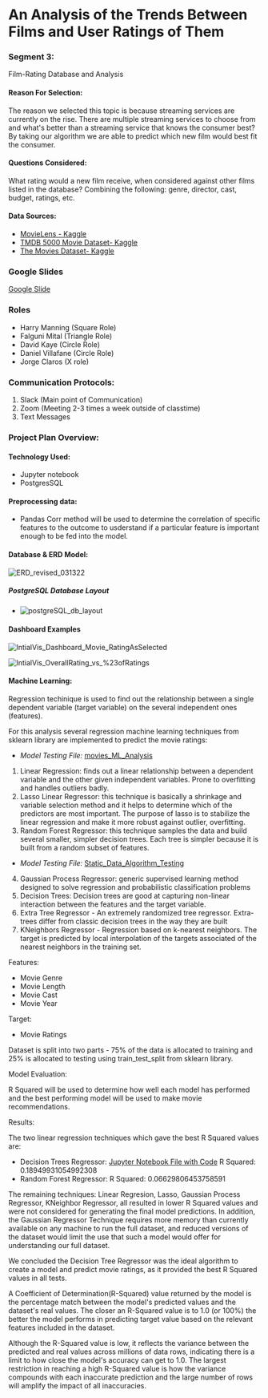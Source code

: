 # An Analysis of the Trends Between Films and User Ratings of Them

### **Segment 3**:
Film-Rating Database and Analysis

#### **Reason For Selection**:
The reason we selected this topic is because streaming services are currently on the rise. There are multiple streaming services to choose from and what's better than a streaming service that knows the consumer best? By taking our algorithm we are able to predict which new film would best fit the consumer. 

#### **Questions Considered**:
What rating would a new film receive, when considered against other films listed in the database? Combining the following: genre, director, cast, budget, ratings, etc. 

#### **Data Sources**:
- [MovieLens - Kaggle](https://www.kaggle.com/grouplens/movielens-latest-full)
- [TMDB 5000 Movie Dataset- Kaggle](https://www.kaggle.com/tmdb/tmdb-movie-metadata)
- [The Movies Dataset- Kaggle](https://www.kaggle.com/rounakbanik/the-movies-dataset?select=ratings_small.csv)

### Google Slides
[Google Slide](https://docs.google.com/presentation/d/1l5JNNvdjFWGLZJCt2bUP6EqvaZgqcJNhIDLShZntfgo/edit?usp=sharing)

### Roles
- Harry Manning (Square Role)
- Falguni Mital (Triangle Role)
- David Kaye (Circle Role)
- Daniel Villafane (Circle Role)
- Jorge Claros (X role)

### Communication Protocols:
1. Slack (Main point of Communication)
2. Zoom (Meeting 2-3 times a week outside of classtime)
3. Text Messages

### **Project Plan Overview**:

#### Technology Used:
* Jupyter notebook
* PostgresSQL

#### Preprocessing data:
- Pandas Corr method will be used to determine the correlation of specific features to the outcome to usderstand if a particular feature is important enough to be fed into the model.

#### Database & ERD Model:

![ERD_revised_031322](Images/ERD_revised_031322.PNG)

##### PostgreSQL Database Layout
- ![postgreSQL_db_layout](Images/postgreSQL_db_layout.png)

#### Dashboard Examples
![IntialVis_Dashboard_Movie_RatingAsSelected](Images/IntialVis_Dashboard_Movie_RatingAsSelected.png)

![IntialVis_OverallRating_vs_%23ofRatings](Images/IntialVis_OverallRating_vs_%23ofRatings.png)

#### Machine Learning:
Regression techinique is used to find out the relationship between a single dependent variable (target variable) on the several independent ones (features). 

For this analysis several regression machine learning techniques from sklearn library are implemented to predict the movie ratings:

  - *Model Testing File:* [movies_ML_Analysis](Jupyter_Notebook_Files/movies_ML_Analysis.ipynb)
  1. Linear Regression:   finds out a linear relationship between a dependent variable and the other given independent variables.  Prone to overfitting and handles outliers badly.
  2. Lasso Linear Regressor: this technique is basically a shrinkage and variable selection method and it helps to determine which of the predictors are most important. The purpose of lasso is to stabilize the linear regression and make it more robust against outlier, overfitting.
  3. Random Forest Regressor:  this technique samples the data and build several smaller, simpler decision trees. Each tree is simpler because it is built from a random subset of features.
  
  - *Model Testing File:* [Static_Data_Algorithm_Testing](Jupyter_Notebook_Files/Static_Data_Algorithm_Testing.ipynb)
  4. Gaussian Process Regressor: generic supervised learning method designed to solve regression and probabilistic classification problems
  5. Decision Trees: Decision trees are good at capturing non-linear interaction between the features and the target variable. 
  6. Extra Tree Regressor - An extremely randomized tree regressor.  Extra-trees differ from classic decision trees in the way they are built
  7. KNeighbors Regressor - Regression based on k-nearest neighbors.  The target is predicted by local interpolation of the targets associated of the nearest neighbors in the training set.


Features:

- Movie Genre
- Movie Length
- Movie Cast
- Movie Year

Target:

- Movie Ratings

Dataset is split into two parts - 75% of the data is allocated to training and 25% is allocated to testing using train_test_split from sklearn library.

Model Evaluation:

R Squared will be used to determine how well each model has performed and the best performing model will be used to make movie recommendations.

Results:

The two linear regression techniques which gave the best R Squared values are:
- Decision Trees Regressor: [Jupyter Notebook File with Code](Jupyter_Notebook_Files/ML_DF_Creation_and_Testing.ipynb)
    R Squared: 0.18949931054992308
- Random Forest Regressor: 
    R Squared: 0.06629806453758591

The remaining techniques: Linear Regresion, Lasso, Gaussian Process Regressor, KNeighbor Regressor, all resulted in lower R Squared values and were not considered for generating the final model predictions. In addition, the Gaussian Regressor Technique requires more memory than currently available on any machine to run the full dataset, and reduced versions of the dataset would limit the use that such a model would offer for understanding our full dataset.

We concluded the Decision Tree Regressor was the ideal algorithm to create a model and predict movie ratings, as it provided the best R Squared values in all tests.  

A Coefficient of Determination(R-Squared) value returned by the model is the percentage match between the model's predicted values and the dataset's real values. The closer an R-Squared value is to 1.0 (or 100%) the better the model performs in predicting target value based on the relevant features included in the dataset.

Although the R-Squared value is low, it reflects the variance between the predicted and real values across millions of data rows, indicating there is a limit to how close the model's accuracy can get to 1.0. The largest restriction in reaching a high R-Squared value is how the variance compounds with each inaccurate prediction and the large number of rows will amplify the impact of all inaccuracies.

